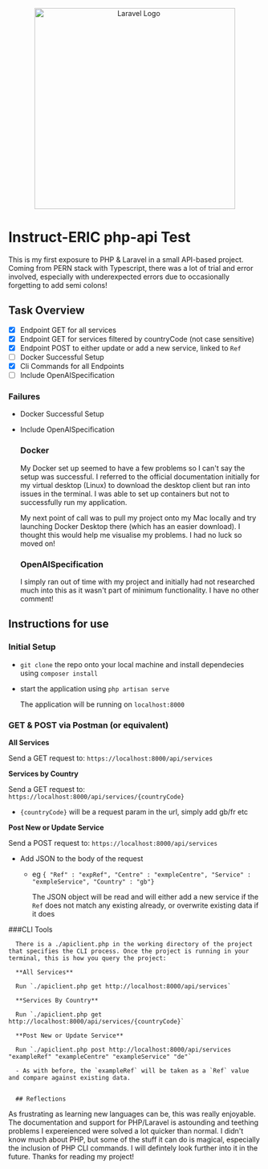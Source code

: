 <p align="center"><a href="https://laravel.com" target="_blank"><img src="https://raw.githubusercontent.com/laravel/art/master/logo-lockup/5%20SVG/2%20CMYK/1%20Full%20Color/laravel-logolockup-cmyk-red.svg" width="400" alt="Laravel Logo"></a></p>


# Instruct-ERIC php-api Test

This is my first exposure to PHP & Laravel in a small API-based project. Coming from PERN stack with Typescript, there was a lot of trial and error involved, especially with underexpected errors due to occasionally forgetting to add semi colons!

## Task Overview

- [x] Endpoint GET for all services
- [x] Endpoint GET for services filtered by countryCode (not case sensitive)
- [x] Endpoint POST to either update or add a new service, linked to `Ref`
- [ ] Docker Successful Setup
- [x] Cli Commands for all Endpoints
- [ ] Include OpenAISpecification

### Failures

- Docker Successful Setup
- Include OpenAISpecification

  ### Docker

  My Docker set up seemed to have a few problems so I can't say the setup was successful. I referred to the official documentation initially for my virtual desktop (Linux) to download the desktop client but ran into issues in the terminal. I was able to set up containers but not to successfully run my application.

  My next point of call was to pull my project onto my Mac locally and try launching Docker Desktop there (which has an easier download). I thought this would help me visualise my problems. I had no luck so moved on!

  ### OpenAISpecification

  I simply ran out of time with my project and initially had not researched much into this as it wasn't part of minimum functionality. I have no other comment!

## Instructions for use

### Initial Setup

- `git clone` the repo onto your local machine and install dependecies using `composer install`
- start the application using `php artisan serve`

  The application will be running on `localhost:8000`

### GET & POST via Postman (or equivalent)

**All Services**

Send a GET request to: `https://localhost:8000/api/services`

**Services by Country**

Send a GET request to: `https://localhost:8000/api/services/{countryCode}`

- `{countryCode}` will be a request param in the url, simply add gb/fr etc

**Post New or Update Service**

Send a POST request to: `https://localhost:8000/api/services`

- Add JSON to the body of the request
    - eg ```{ "Ref" : "expRef", "Centre" : "exmpleCentre", "Service" : "exmpleService", "Country" : "gb"}```

      The JSON object will be read and will either add a new service if the `Ref` does not match any existing already, or overwrite existing data if it does

###CLI Tools

      There is a ./apiclient.php in the working directory of the project that specifies the CLI process. Once the project is running in your terminal, this is how you query the project:

      **All Services**

      Run `./apiclient.php get http://localhost:8000/api/services`

      **Services By Country**

      Run `./apiclient.php get http://localhost:8000/api/services/{countryCode}`

      **Post New or Update Service**

      Run `./apiclient.php post http://localhost:8000/api/services "exampleRef" "exampleCentre" "exampleService" "de"`

      - As with before, the `exampleRef` will be taken as a `Ref` value and compare against existing data.
     

      ## Reflections

As frustrating as learning new languages can be, this was really enjoyable. The documentation and support for PHP/Laravel is astounding and teething problems I expereienced were solved a lot quicker than normal. I didn't know much about PHP, but some of the stuff it can do is magical, especially the inclusion of PHP CLI commands. I will defintely look further into it in the future. Thanks for reading my project!





      
                








  
